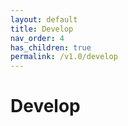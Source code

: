 ```yaml
---
layout: default
title: Develop
nav_order: 4
has_children: true
permalink: /v1.0/develop
---
```


# Develop
